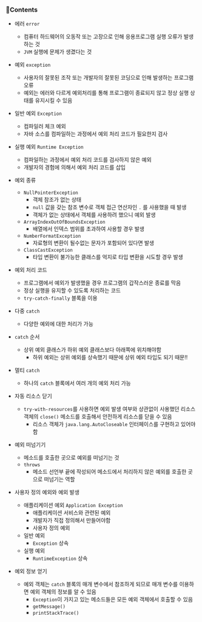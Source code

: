 ### 📒Contents

- 에러 `error`
    + 컴퓨터 하드웨어의 오동작 또는 고장으로 인해 응용프로그램 실행 오류가 발생하는 것
    + `JVM` 실행에 문제가 생겼다는 것

- 예외 `exception`
    + 사용자의 잘못된 조작 또는 개발자의 잘못된 코딩으로 인해 발생하는 프로그램 오류
    + 예외는 에러와 다르게 예외처리를 통해 프로그램이 종료되지 않고 정상 실행 상태를 유지시킬 수 있음

- 일반 예외 `Exception`
    + 컴파일러 체크 예외
    + 자바 소스를 컴파일하는 과정에서 예외 처리 코드가 필요한지 검사

- 실행 예외 `Runtime Exception`
    + 컴파일하는 과정에서 예외 처리 코드를 검사하지 않은 예외
    + 개발자의 경험에 의해서 예외 처리 코드를 삽입

- 예외 종류
    + `NullPointerException`
        * 객체 참조가 없는 상태
        * `null` 값을 갖는 참조 변수로 객체 접근 연산자인 `.` 를 사용했을 때 발생
        * 객체가 없는 상태에서 객체를 사용하려 했으니 예외 발생
    + `ArrayIndexOutOfBoundsException`
        + 배열에서 인덱스 범위를 초과하여 사용할 경우 발생
    + `NumberFormatException`
        + 자료형의 변환이 될수없는 문자가 포함되어 있다면 발생
    + `ClassCastException`
        + 타입 변환이 불가능한 클래스를 억지로 타입 변환을 시도할 경우 발생

- 예외 처리 코드
    + 프로그램에서 예외가 발생했을 경우 프로그램의 갑작스러운 종료를 막음
    + 정상 실행을 유지할 수 있도록 처리하는 코드
    + `try-catch-finally` 블록을 이용

- 다중 `catch`
    + 다양한 예외에 대한 처리가 가능

- `catch` 순서
    + 상위 예외 클래스가 하위 예외 클래스보다 아래쪽에 위치해야함
        * 하위 예외는 상위 예외를 상속했기 때문에 상위 예외 타입도 되기 때문!!

- 멀티 `catch`
    + 하나의 `catch` 블록에서 여러 개의 예외 처리 가능

- 자동 리소스 닫기
    + `try-with-resources`를 사용하면 예외 발생 여부와 상관없이 사용했던 리소스 객체의 `close()` 메소드를 호출해서 안전하게 리소스를 닫을 수 있음
        * 리소스 객체가 `java.lang.AutoCloseable` 인터페이스를 구현하고 있어야함

- 예외 떠넘기기
    + 메소드를 호출한 곳으로 예외를 떠넘기는 것
    + `throws`
        * 메소드 선언부 끝에 작성되어 메소드에서 처리하지 않은 예외를 호출한 곳으로 떠넘기는 역할

- 사용자 정의 예외와 예외 발생
    + 애플리케이션 예외 `Application Exception`
        * 애플리케이션 서비스와 관련된 예외
        * 개발자가 직접 정의해서 만들어야함
        * 사용자 정의 예외
    + 일반 예외
        * `Exception` 상속
    + 실행 예외
        * `RuntimeException` 상속

- 예외 정보 얻기
    + 예외 객체는 `catch` 블록의 매개 변수에서 참조하게 되므로 매개 변수를 이용하면 예외 객체의 정보를 알 수 있음
        * `Exception`이 가지고 있는 메소드들은 모든 예외 객체에서 호출할 수 있음
        * `getMessage()`
        * `printStackTrace()`